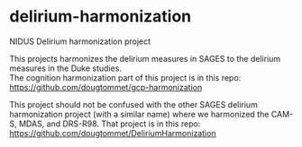 # delirium-harmonization

NIDUS Delirium harmonization project

This projects harmonizes the delirium measures in SAGES to the delirium measures in the Duke studies.  
The cognition harmonization part of this project is in this repo: https://github.com/dougtommet/gcp-harmonization

This project should not be confused with the other SAGES delirium harmonization project (with a similar name) where we harmonized the CAM-S, MDAS, and DRS-R98.
That project is in this repo: https://github.com/dougtommet/DeliriumHarmonization

